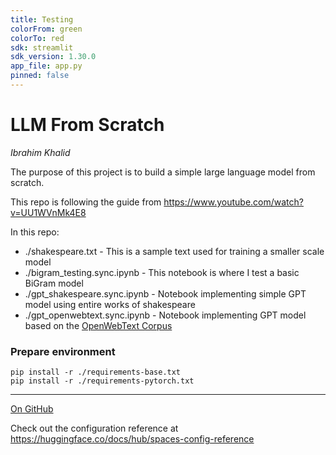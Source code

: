 ```yaml
---
title: Testing
colorFrom: green
colorTo: red
sdk: streamlit
sdk_version: 1.30.0
app_file: app.py
pinned: false
---
```


# LLM From Scratch
_Ibrahim Khalid_

The purpose of this project is to build a simple large language model from scratch.


This repo is following the guide from https://www.youtube.com/watch?v=UU1WVnMk4E8

In this repo:
- ./shakespeare.txt - This is a sample text used for training a smaller scale model
- ./bigram_testing.sync.ipynb - This notebook is where I test a basic BiGram model
- ./gpt_shakespeare.sync.ipynb - Notebook implementing simple GPT model using entire works of shakespeare
- ./gpt_openwebtext.sync.ipynb - Notebook implementing GPT model based on the [OpenWebText Corpus](https://skylion007.github.io/OpenWebTextCorpus/)


### Prepare environment
```
pip install -r ./requirements-base.txt  
pip install -r ./requirements-pytorch.txt
```
---
[On GitHub](https://github.com/ibrahimmkhalid/llm-from-scratch)  

Check out the configuration reference at https://huggingface.co/docs/hub/spaces-config-reference
